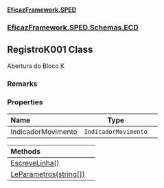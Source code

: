 #### [EficazFramework.SPED](EficazFrameworkSPED.md 'EficazFramework SPED')
### [EficazFramework.SPED.Schemas.ECD](EficazFramework.SPED.Schemas.ECD.md 'EficazFramework.SPED.Schemas.ECD')

## RegistroK001 Class

Abertura do Bloco K

### Remarks
### Properties

| Name | Type | |
| :--- | :---: | :--- |
| IndicadorMovimento | `IndicadorMovimento` |  |

| Methods | |
| :--- | :--- |
| [EscreveLinha()](EficazFramework.SPED.Schemas.ECD/RegistroK001/EscreveLinha().md 'EficazFramework.SPED.Schemas.ECD.RegistroK001.EscreveLinha()') | |
| [LeParametros(string[])](EficazFramework.SPED.Schemas.ECD/RegistroK001/LeParametros(string[]).md 'EficazFramework.SPED.Schemas.ECD.RegistroK001.LeParametros(string[])') | |

